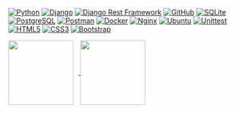 [![Python](https://img.shields.io/badge/-Python-black?style=flat&logo=Python)](https://www.python.org/) [![Django](https://img.shields.io/badge/-Django-092e20?style=flat&logo=Django)](https://www.djangoproject.com/) [![Django Rest Framework](https://img.shields.io/badge/-DRF-red?style=flat&logo=Django)](https://www.django-rest-framework.org/) [![GitHub](https://img.shields.io/badge/-GitHub-181717?style=flat&logo=github)](https://github.com/vkfedosov) [![SQLite](https://img.shields.io/badge/-SQLite-46a2f1?style=flat&logo=SQLite)](https://sqlite.org/index.html) [![PostgreSQL](https://img.shields.io/badge/-PostgreSQL-336791?style=flat&logo=PostgreSQL)](https://www.postgresql.org/) [![Postman](https://img.shields.io/badge/-Postman-FCA121?style=flat&logo=Postman)](https://www.postman.com/) [![Docker](https://img.shields.io/badge/-Docker-0db7ed?style=flat&logo=docker&logoColor=white)](https://www.docker.com/) [![Nginx](https://img.shields.io/badge/-Nginx-brightgreen?style=flat&logo=nginx)](https://nginx.org/ru/) [![Ubuntu](https://img.shields.io/badge/-Ubuntu-black?style=flat&logo=ubuntu)](https://ubuntu.com/) [![Unittest](https://img.shields.io/badge/-Unittest-grey?style=flat&logo=Unittest)](https://docs.python.org/3/library/unittest.html) [![HTML5](https://img.shields.io/badge/-HTML5-%23E44D27?style=flat&logo=html5&logoColor=ffffff)](http://htmlbook.ru/html5) [![CSS3](https://img.shields.io/badge/-CSS3-%231572B6?style=flat&logo=css3)](http://htmlbook.ru/css3) [![Bootstrap](https://img.shields.io/badge/-Bootstrap-blueviolet?style=flat&logo=Bootstrap&logoColor=white)](https://getbootstrap.com/)

<div>
<a href="https://github-readme-stats.vercel.app/api?username=vkfedosov&hide=contribs&show_icons=true&theme=dark">
  <img  align="center" height="130" style="margin-right: 10px" src="https://github-readme-stats.vercel.app/api?username=vkfedosov&hide=contribs&show_icons=true&theme=dark" />
</a>
<a href="https://github-readme-stats.vercel.app/api/top-langs/?username=vadikam100500&layout=compact&theme=dark">
  <img align="center" height="130" src="https://github-readme-stats.vercel.app/api/top-langs/?username=vkfedosov&layout=compact&theme=dark" />
</a>
</div>
